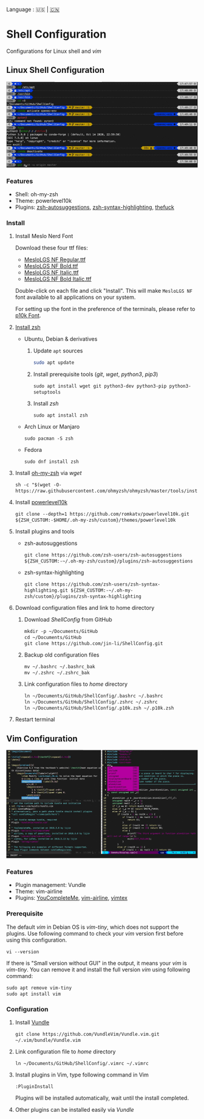 Language : 🇺🇸 | [🇨🇳](./README.zh-cn.md)

# Shell Configuration

Configurations for Linux shell and *vim*

## Linux Shell Configuration

![Shell Appearence](figs/shell_appearence.JPG)

### Features

- Shell: oh-my-zsh
- Theme: powerlevel10k
- Plugins: [zsh-autosuggestions](https://github.com/zsh-users/zsh-autosuggestions), [zsh-syntax-highlighting](https://github.com/zsh-users/zsh-syntax-highlighting), [thefuck](https://github.com/nvbn/thefuck)

### Install

1. Install Meslo Nerd Font
   
   Download these four ttf files:

    - [MesloLGS NF Regular.ttf](https://github.com/romkatv/powerlevel10k-media/raw/master/MesloLGS%20NF%20Regular.ttf)
    - [MesloLGS NF Bold.ttf](https://github.com/romkatv/powerlevel10k-media/raw/master/MesloLGS%20NF%20Bold.ttf)
    - [MesloLGS NF Italic.ttf](https://github.com/romkatv/powerlevel10k-media/raw/master/MesloLGS%20NF%20Italic.ttf)
    - [MesloLGS NF Bold Italic.ttf](https://github.com/romkatv/powerlevel10k-media/raw/master/MesloLGS%20NF%20Bold%20Italic.ttf)

    Double-click on each file and click "Install". This will make `MesloLGS NF` font available to all
    applications on your system.

    For setting up the font in the preference of the terminals, please refer to [p10k Font](https://github.com/romkatv/powerlevel10k#Fonts).

1. [Install zsh](https://github.com/ohmyzsh/ohmyzsh/wiki/Installing-ZSH)
    
    - Ubuntu, Debian & derivatives
        1. Update `apt` sources
            ```bash
            sudo apt update
            ```

        1. Install prerequisite tools (*git*, *wget*, *python3*, *pip3*)
        
            ```
            sudo apt install wget git python3-dev python3-pip python3-setuptools
            ```
    
        1. Install *zsh*
            ```
            sudo apt install zsh
            ```

    - Arch Linux or Manjaro
        ```
        sudo pacman -S zsh
        ```
    
    - Fedora
        ```
        sudo dnf install zsh
        ```

1. Install [oh-my-zsh](https://github.com/ohmyzsh/ohmyzsh) via *wget*
    
    ```
    sh -c "$(wget -O- https://raw.githubusercontent.com/ohmyzsh/ohmyzsh/master/tools/install.sh)"
    ```

1. Install [powerlevel10k](https://github.com/romkatv/powerlevel10k#oh-my-zsh)
   
    ```
    git clone --depth=1 https://github.com/romkatv/powerlevel10k.git ${ZSH_CUSTOM:-$HOME/.oh-my-zsh/custom}/themes/powerlevel10k
    ```

1. Install plugins and tools
   
    - zsh-autosuggestions
        ```
        git clone https://github.com/zsh-users/zsh-autosuggestions ${ZSH_CUSTOM:-~/.oh-my-zsh/custom}/plugins/zsh-autosuggestions
        ```
    - zsh-syntax-highlighting
        ```
        git clone https://github.com/zsh-users/zsh-syntax-highlighting.git ${ZSH_CUSTOM:-~/.oh-my-zsh/custom}/plugins/zsh-syntax-highlighting
        ```

1. Download configuration files and link to home directory
    
    1. Download *ShellConfig* from GitHub
        ```
        mkdir -p ~/Documents/GitHub
        cd ~/Documents/GitHub
        git clone https://github.com/jin-li/ShellConfig.git 
        ```
    2. Backup old configuration files
        ```
        mv ~/.bashrc ~/.bashrc_bak
        mv ~/.zshrc ~/.zshrc_bak
        ```
    3. Link configuration files to *home* directory
        ```
        ln ~/Documents/GitHub/ShellConfig/.bashrc ~/.bashrc
        ln ~/Documents/GitHub/ShellConfig/.zshrc ~/.zshrc
        ln ~/Documents/GitHub/ShellConfig/.p10k.zsh ~/.p10k.zsh
        ```

1. Restart terminal

## Vim Configuration

![Vim Appearance](figs/vim_appearence.JPG)

### Features

- Plugin management: Vundle
- Theme: vim-airline
- Plugins: [YouCompleteMe](https://github.com/ycm-core/YouCompleteMe), [vim-airline](https://github.com/vim-airline/vim-airline), [vimtex](https://github.com/lervag/vimtex)

### Prerequisite

The default *vim* in Debian OS is *vim-tiny*, which does not support the plugins. Use following command to check your *vim* version first before using this configuration.

```
vi --version
```

If there is "Small version without GUI" in the output, it means your *vim* is *vim-tiny*. You can remove it and install the full version *vim* using following command:

```
sudo apt remove vim-tiny
sudo apt install vim
```

### Configuration

1. Install [Vundle](https://github.com/VundleVim/Vundle.vim)

    ```
    git clone https://github.com/VundleVim/Vundle.vim.git ~/.vim/bundle/Vundle.vim
    ```

2. Link configuration file to *home* directory
    ```
    ln ~/Documents/GitHub/ShellConfig/.vimrc ~/.vimrc
    ```

3. Install plugins in Vim, type following command in Vim
    ```
    :PluginInstall
    ```
    Plugins will be installed automatically, wait until the install completed.

1. Other plugins can be installed easily via *Vundle*
